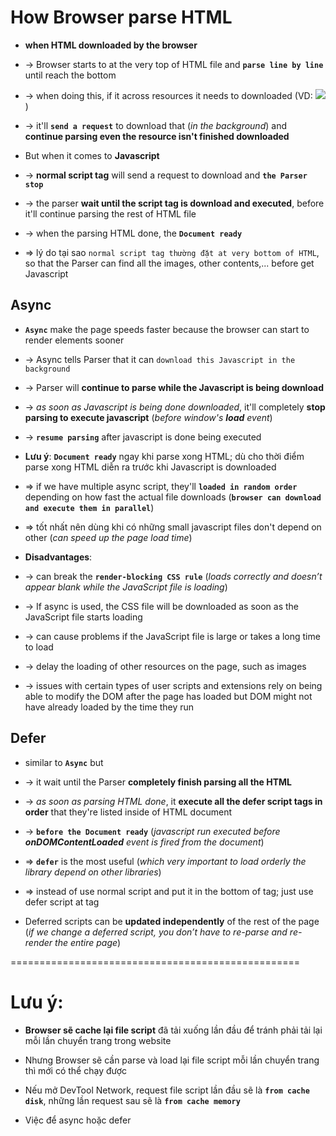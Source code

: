 
# How Browser parse HTML

* **when HTML downloaded by the browser**
* -> Browser starts to at the very top of HTML file and **`parse line by line`** until reach the bottom
* -> when doing this, if it across resources it needs to downloaded (VD: <img src="img.png">) 
* -> it'll **`send a request`** to download that (_in the background_) and **continue parsing even the resource isn't finished downloaded** 

* But when it comes to **Javascript**
* -> **normal script tag** will send a request to download and **`the Parser stop`**
* -> the parser **wait until the script tag is download and executed**, before it'll continue parsing the rest of HTML file
* -> when the parsing HTML done, the **`Document ready`**
* => lý do tại sao `normal script tag thường đặt at very bottom of HTML`, so that the Parser can find all the images, other contents,... before get Javascript

## Async
* **`Async`** make the page speeds faster because the browser can start to render elements sooner
* -> Async tells Parser that it can `download this Javascript in the background`
* -> Parser will **continue to parse while the Javascript is being download**
* -> _as soon as Javascript is being done downloaded_, it'll completely **stop parsing to execute javascript** (_before window's **load** event_)
* -> **`resume parsing`** after javascript is done being executed

* **Lưu ý**:  **`Document ready`** ngay khi parse xong HTML; dù cho thời điểm parse xong HTML diễn ra trước khi Javascript is downloaded 

* => if we have multiple async script, they'll **`loaded in random order`** depending on how fast the actual file downloads (**`browser can download and execute them in parallel`**)
* => tốt nhất nên dùng khi có những small javascript files don't depend on other (_can speed up the page load time_)

* **Disadvantages**: 
* -> can break the **`render-blocking CSS rule`** (_loads correctly and doesn’t appear blank while the JavaScript file is loading_)
* -> If async is used, the CSS file will be downloaded as soon as the JavaScript file starts loading
* -> can cause problems if the JavaScript file is large or takes a long time to load
* -> delay the loading of other resources on the page, such as images
* -> issues with certain types of user scripts and extensions rely on being able to modify the DOM after the page has loaded but DOM might not have already loaded by the time they run

## Defer
* similar to **`Async`** but
* -> it wait until the Parser **completely finish parsing all the HTML**
* -> _as soon as parsing HTML done_, it **execute all the defer script tags in order** that they're listed inside of HTML document
* -> **`before the Document ready`** (_javascript run executed before **onDOMContentLoaded** event is fired from the document_)

* => **`defer`** is the most useful (_which very important to load orderly the library depend on other libraries_)
* => instead of use normal script and put it in the bottom of <body> tag; just use defer script at <head> tag

* Deferred scripts can be **updated independently** of the rest of the page (_if we change a deferred script, you don’t have to re-parse and re-render the entire page_)


==================================================
# Lưu ý:
* **Browser sẽ cache lại file script** đã tải xuống lần đầu để tránh phải tải lại mỗi lần chuyển trang trong website
* Nhưng Browser sẽ cần parse và load lại file script mỗi lần chuyển trang thì mới có thể chạy được 
* Nếu mở DevTool Network, request file script lần đầu sẽ là **`from cache disk`**, những lần request sau sẽ là **`from cache memory`**

* Việc để async hoặc defer <script/> ở dòng cuối của <body/> không có nhiều ý nghĩa 

* <script/> chứa code tương tác với DOM (_trừ defer_)sẽ không đợi DOM load xong mới execute, vậy nên cần đặt ở vị trí phù hợp

==================================================
_https://javascript.info/onload-ondomcontentloaded_
# Life Cycle of HTML page:
* there're 3 important events:

* **DOMContentLoaded** – the browser fully loaded HTML, and the DOM tree is built, but external resources like pictures <img> and stylesheets may not yet have loaded
* -> Browser needs to execute script tag before continuing building the DOM, so **`DOMContentLoaded has to wait`** (_nhưng `async script` và `document.createElement('script')` thì không_)
* -> DOM is ready, so the handler can lookup DOM nodes, initialize the interface
```html
<script>
  document.addEventListener("DOMContentLoaded", () => {
    alert('" is ready');
    alert(`Image size: ${img.offsetWidth}x${img.offsetHeight}`);
    // -> found image, but doesn’t wait for the image to load. So alert shows zero sizes
  });
</script>
<script>
  alert("Library loaded"); // "Library loaded" before "DOM is ready"
</script>

<img id="img" src="https://en.js.cx/clipart/train.gif?speed=1&cache=0">
```

* **load** – not only HTML is loaded, but also all the external resources: images, styles etc.
* ->  styles are applied, image sizes are known etc

* **beforeunload/unload** – the user is leaving the page
* -> can use **`beforeunload`** event to check if the user saved the changes and ask them whether they really want to leave
* -> the **`unload`** event for the user almost left, but we still can initiate some operations, such as sending out statistics

## DOMContentLoaded and styles
* External style sheets don’t affect DOM, so **`DOMContentLoaded does not wait for them`**

* but there’s a pitfall. If we have a script after the style, then that **`script must wait until the stylesheet loads`**
* => As DOMContentLoaded waits for scripts, it now **waits for styles before them** as well
* -> this is because the script may want to get coordinates and other style-dependent properties of elements
```html
<link type="text/css" rel="stylesheet" href="style.css">
<script>
  // the script doesn't execute until the stylesheet is loaded
  alert(getComputedStyle(document.body).marginTop);
</script>
```

==================================================
# Code splitting
* là một tính năng hỗ trợ tạo ra **`nhiều file bundle nhỏ có thể load một cách tự động`** tại thời điểm **`runtime`**

* **Problem**: 
* -> hầu hết các file trong ứng dụng **`React sẽ được bundle`** (_`đóng gói`_) bằng các công cụ như _Webpack, Rollup hoặc Browserify_
* -> _đóng gói_ là quá trình **`xử lý những files đã được import`** và **`kết hợp thành một file duy nhất`**
* -> _nếu một ứng dụng có kích thước lớn_, file đóng gói sẽ phình to theo (_đặc biệt, khi chúng ta **`sử dụng thêm third party library`**_)

* **Solution**: tránh việc nhận một gói bundle lớn bằng cách chia nhỏ file bundle
* -> React có hai tính năng để ứng dụng ý tưởng lazy load này cho component là **React.lazy()** và **React.Suspense()**

## React.Lazy()
* React.lazy() là hàm cho phép **render một dynamic import như một component bình thường**
* -> nhận vào một function - trả về một promise bởi cú pháp import() để load component.
* -> React.lazy() trả về một promise, sau đó phân giải thành một React component được export default

* As we’ll see further down, this allows us to synchronize loading states across different components to allow for a better user experience. Suspense does this in a non-intrusive way that doesn’t require a complete rewrite of existing applications.

* Instead of having the loading state as a state variable with logic to render a spinner based on the value, it’s instead being managed by React using Suspense

* But how exactly does React know that a network call is pending
* -> This is where the data fetching libraries come in. Currently, Relay and SWR have integrations with Suspense to communicate loading states to React